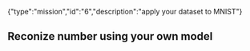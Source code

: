 {"type":"mission","id":"6","description":"apply your dataset to MNIST"}

## Reconize number using your own model

